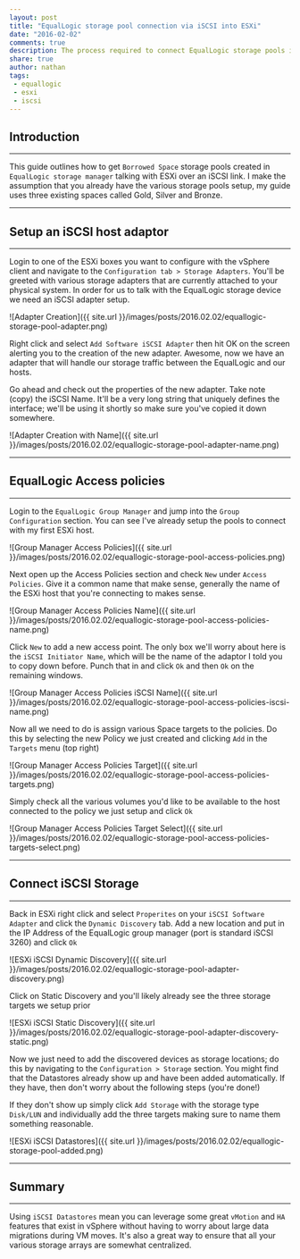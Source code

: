```yaml
---
layout: post
title: "EqualLogic storage pool connection via iSCSI into ESXi"
date: "2016-02-02"
comments: true
description: The process required to connect EqualLogic storage pools into ESXi via iSCSI
share: true
author: nathan
tags:
 - equallogic
 - esxi
 - iscsi
---
```


## Introduction

***

This guide outlines how to get `Borrowed Space` storage pools created in `EqualLogic storage manager` talking with ESXi over an iSCSI link. I make the assumption that you already have the various storage pools setup, my guide uses three existing spaces called Gold, Silver and Bronze.

***

## Setup an iSCSI host adaptor

***

Login to one of the ESXi boxes you want to configure with the vSphere client and navigate to the `Configuration tab > Storage Adapters`. You'll be greeted with various storage adapters that are currently attached to your physical system. In order for us to talk with the EqualLogic storage device we need an iSCSI adapter setup.

![Adapter Creation]({{ site.url }}/images/posts/2016.02.02/equallogic-storage-pool-adapter.png)

Right click and select `Add Software iSCSI Adapter` then hit OK on the screen alerting you to the creation of the new adapter. Awesome, now we have an adapter that will handle our storage traffic between the EqualLogic and our hosts.

Go ahead and check out the properties of the new adapter. Take note (copy) the iSCSI Name. It'll be a very long string that uniquely defines the interface; we'll be using it shortly so make sure you've copied it down somewhere.

![Adapter Creation with Name]({{ site.url }}/images/posts/2016.02.02/equallogic-storage-pool-adapter-name.png)

***

## EqualLogic Access policies

***

Login to the `EqualLogic Group Manager` and jump into the `Group Configuration` section. You can see I've already setup the pools to connect with my first ESXi host.

![Group Manager Access Policies]({{ site.url }}/images/posts/2016.02.02/equallogic-storage-pool-access-policies.png)

Next open up the Access Policies section and check `New` under `Access Policies`. Give it a common name that make sense, generally the name of the ESXi host that you're connecting to makes sense.

![Group Manager Access Policies Name]({{ site.url }}/images/posts/2016.02.02/equallogic-storage-pool-access-policies-name.png)

Click `New` to add a new access point. The only box we'll worry about here is the `iSCSI Initiator Name`, which will be the name of the adaptor I told you to copy down before. Punch that in and click `Ok` and then `Ok` on the remaining windows.

![Group Manager Access Policies iSCSI Name]({{ site.url }}/images/posts/2016.02.02/equallogic-storage-pool-access-policies-iscsi-name.png)

Now all we need to do is assign various Space targets to the policies. Do this by selecting the new Policy we just created and clicking `Add` in the `Targets` menu (top right)

![Group Manager Access Policies Target]({{ site.url }}/images/posts/2016.02.02/equallogic-storage-pool-access-policies-targets.png)

Simply check all the various volumes you'd like to be available to the host connected to the policy we just setup and click `Ok`

![Group Manager Access Policies Target Select]({{ site.url }}/images/posts/2016.02.02/equallogic-storage-pool-access-policies-targets-select.png)

***

## Connect iSCSI Storage

***

Back in ESXi right click and select `Properites` on your `iSCSI Software Adapter` and click the `Dynamic Discovery` tab. Add a new location and put in the IP Address of the EqualLogic group manager (port is standard iSCSI 3260) and click `Ok`

![ESXi iSCSI Dynamic Discovery]({{ site.url }}/images/posts/2016.02.02/equallogic-storage-pool-adapter-discovery.png)

Click on Static Discovery and you'll likely already see the three storage targets we setup prior

![ESXi iSCSI Static Discovery]({{ site.url }}/images/posts/2016.02.02/equallogic-storage-pool-adapter-discovery-static.png)

Now we just need to add the discovered devices as storage locations; do this by navigating to the `Configuration > Storage` section. You might find that the Datastores already show up and have been added automatically. If they have, then don't worry about the following steps (you're done!)

If they don't show up simply click `Add Storage` with the storage type `Disk/LUN` and individually add the three targets making sure to name them something reasonable.

![ESXi iSCSI Datastores]({{ site.url }}/images/posts/2016.02.02/equallogic-storage-pool-added.png)

***

## Summary

***

Using `iSCSI Datastores` mean you can leverage some great `vMotion` and `HA` features that exist in vSphere without having to worry about large data migrations during VM moves. It's also a great way to ensure that all your various storage arrays are somewhat centralized.
